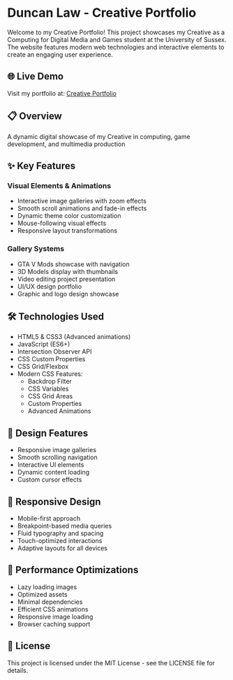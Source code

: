 # Duncan Law - Creative Portfolio

Welcome to my Creative Portfolio! This project showcases my Creative as a Computing for Digital Media and Games student at the University of Sussex. The website features modern web technologies and interactive elements to create an engaging user experience.

## 🌐 Live Demo
Visit my portfolio at: [Creative Portfolio](https://dundd2.github.io/Creative-Portfolio/)

## 📋 Overview
A dynamic digital showcase of my Creative in computing, game development, and multimedia production

## ✨ Key Features

### Visual Elements & Animations
- Interactive image galleries with zoom effects
- Smooth scroll animations and fade-in effects
- Dynamic theme color customization
- Mouse-following visual effects
- Responsive layout transformations

### Gallery Systems
- GTA V Mods showcase with navigation
- 3D Models display with thumbnails
- Video editing project presentation
- UI/UX design portfolio
- Graphic and logo design showcase

## 🛠 Technologies Used
- HTML5 & CSS3 (Advanced animations)
- JavaScript (ES6+)
- Intersection Observer API
- CSS Custom Properties
- CSS Grid/Flexbox
- Modern CSS Features:
  - Backdrop Filter
  - CSS Variables
  - CSS Grid Areas
  - Custom Properties
  - Advanced Animations

## 🎨 Design Features
- Responsive image galleries
- Smooth scrolling navigation
- Interactive UI elements
- Dynamic content loading
- Custom cursor effects

## 📱 Responsive Design
- Mobile-first approach
- Breakpoint-based media queries
- Fluid typography and spacing
- Touch-optimized interactions
- Adaptive layouts for all devices

## 🚀 Performance Optimizations
- Lazy loading images
- Optimized assets
- Minimal dependencies
- Efficient CSS animations
- Responsive image loading
- Browser caching support

## 📜 License
This project is licensed under the MIT License - see the LICENSE file for details.